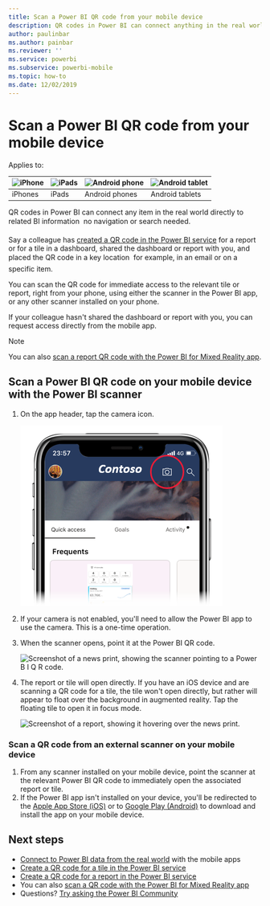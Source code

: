 ```yaml
---
title: Scan a Power BI QR code from your mobile device
description: QR codes in Power BI can connect anything in the real world directly to related BI information in the Power BI mobile app for iPhones and Android devices.
author: paulinbar
ms.author: painbar
ms.reviewer: ''
ms.service: powerbi
ms.subservice: powerbi-mobile
ms.topic: how-to
ms.date: 12/02/2019
---
```

# Scan a Power BI QR code from your mobile device
Applies to:

| ![iPhone](./media/mobile-apps-qr-code/ios-logo-40-px.png) | ![iPads](./media/mobile-apps-qr-code/ios-logo-40-px.png) | ![Android phone](././media/mobile-apps-qr-code/android-logo-40-px.png) | ![Android tablet](././media/mobile-apps-qr-code/android-logo-40-px.png) |
|:--- |:--- |:--- |:--- |
|iPhones |iPads |Android phones |Android tablets |

QR codes in Power BI can connect any item in the real world directly to related BI information &#151; no navigation or search needed.

Say a colleague has [created a QR code in the Power BI service](../../create-reports/service-create-qr-code-for-tile.md) for a report or for a tile in a dashboard, shared the dashboard or report with you, and placed the QR code in a key location &#151; for example, in an email or on a specific item. 

You can scan the QR code for immediate access to the relevant tile or report, right from your phone, using either the scanner in the Power BI app, or any other scanner installed on your phone. 

If your colleague hasn't shared the dashboard or report with you, you can request access directly from the mobile app. 

> [!NOTE]
> You can also [scan a report QR code with the Power BI for Mixed Reality app](./mobile-hololens2-app.md#open-reports-with-qr-codes).

## Scan a Power BI QR code on your mobile device with the Power BI scanner

1. On the app header, tap the camera icon.

    ![Screenshot of the Power BI camera icon in the app header.](media/mobile-apps-qr-code/power-bi-camera.png)

2. If your camera is not enabled, you'll need to allow the Power BI app to use the camera. This is a one-time operation.
 
3. When the scanner opens, point it at the Power BI QR code.
   
    ![Screenshot of a news print, showing the scanner pointing to a Power B I Q R code.](media/mobile-apps-qr-code/power-bi-align-qr-code.png)
4. The report or tile will open directly. If you have an iOS device and are scanning a QR code for a tile, the tile won't open directly, but rather will appear to float over the background in augmented reality. Tap the floating tile to open it in focus mode.
   
    ![Screenshot of a report, showing it hovering over the news print.](media/mobile-apps-qr-code/power-bi-ios-qr-ar-scanner.png)

### Scan a QR code from an external scanner on your mobile device
1. From any scanner installed on your mobile device, point the scanner at the relevant Power BI QR code to immediately open the associated report or tile.
2. If the Power BI app isn't installed on your device, you'll be redirected to the [Apple App Store (iOS)](https://go.microsoft.com/fwlink/?LinkId=522062) or to [Google Play (Android)](https://go.microsoft.com/fwlink/?LinkID=544867) to download and install the app on your mobile device.

## Next steps
* [Connect to Power BI data from the real world](mobile-apps-data-in-real-world-context.md) with the mobile apps
* [Create a QR code for a tile in the Power BI service](../../create-reports/service-create-qr-code-for-tile.md)
* [Create a QR code for a report in the Power BI service](../../create-reports/service-create-qr-code-for-report.md)
* You can also [scan a QR code with the Power BI for Mixed Reality app](./mobile-hololens2-app.md)
* Questions? [Try asking the Power BI Community](https://community.powerbi.com/)
